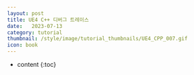 ```yaml
---
layout: post
title: UE4 C++ 디버그 트레이스
date:   2023-07-13
category: tutorial
thumbnail: /style/image/tutorial_thumbnails/UE4_CPP_007.gif
icon: book
---
```


* content
{:toc}


